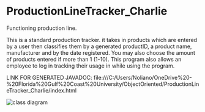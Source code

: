 # ProductionLineTracker_Charlie
Functioning production line.


This is a standard production tracker. it takes in products which are entered by a user then classifies them by a generated productID, a product name, manufacturer and by the date registered. You may also choose the amount of products entered if more than 1 (1-10). This program also allows an employee to log in tracking their usage in while using the program.


LINK FOR GENERATED JAVADOC:   file:///C:/Users/Noliano/OneDrive%20-%20Florida%20Gulf%20Coast%20University/ObjectOriented/ProductionLineTracker_Charlie/index.html

![class diagram](https://user-images.githubusercontent.com/42774948/70648746-baaecf00-1c19-11ea-8d4c-2460651458b9.JPG)
